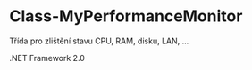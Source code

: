 # Class-MyPerformanceMonitor
Třída pro zlištění stavu CPU, RAM, disku, LAN, ...

.NET Framework 2.0

